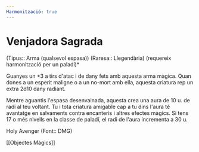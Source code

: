 ```yaml
---
Harmonització: true
---
```

# Venjadora Sagrada

(Tipus:: Arma (qualsevol espasa)) (Raresa:: Llegendària) (requereix harmonització per un paladí)*

Guanyes un +3 a tirs d'atac i de dany fets amb aquesta arma màgica. Quan dones a un esperit maligne o a un no-mort amb ella, aquesta criatura rep un extra 2d10 dany radiant.

Mentre aguantis l'espasa desenvainada, aquesta crea una aura de 10 u. de radi al teu voltant. Tu i tota criatura amigable cap a tu dins l'aura té avantatge en salvaments contra encanteris i altres efectes màgics. Si tens 17 o més nivells en la classe de paladí, el radi de l'aura incrementa a 30 u.

Holy Avenger (Font:: DMG)

[[Objectes Màgics]]
